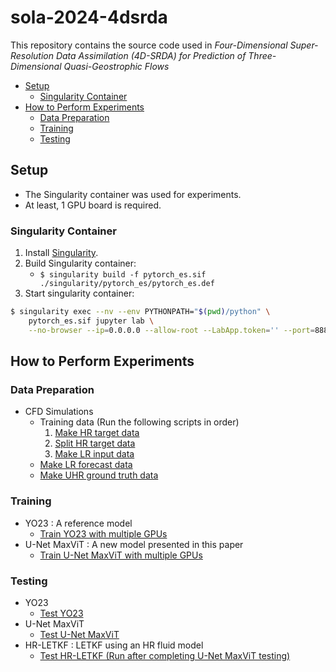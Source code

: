 # sola-2024-4dsrda <!-- omit in toc -->

This repository contains the source code used in *Four-Dimensional Super-Resolution Data Assimilation (4D-SRDA) for Prediction of Three-Dimensional Quasi-Geostrophic Flows*

- [Setup](#setup)
  - [Singularity Container](#singularity-container)
- [How to Perform Experiments](#how-to-perform-experiments)
  - [Data Preparation](#data-preparation)
  - [Training](#training)
  - [Testing](#testing)

## Setup

- The Singularity container was used for experiments.
- At least, 1 GPU board is required.

### Singularity Container

1. Install [Singularity](https://docs.sylabs.io/guides/3.0/user-guide/quick_start.html).
2. Build Singularity container:
    - `$ singularity build -f pytorch_es.sif ./singularity/pytorch_es/pytorch_es.def`
3. Start singularity container:

```sh
$ singularity exec --nv --env PYTHONPATH="$(pwd)/python" \
    pytorch_es.sif jupyter lab \
    --no-browser --ip=0.0.0.0 --allow-root --LabApp.token='' --port=8888
```

## How to Perform Experiments

### Data Preparation

- CFD Simulations
  - Training data (Run the following scripts in order)
    1. [Make HR target data](./python/bash/four_dim_srda/experiment7/cfd_simulation/qg_model/es/es_make_hr_training_data.sh)
    2. [Split HR target data](./python/bash/four_dim_srda/experiment7/cfd_simulation/qg_model/es/es_split_hr_training_data_in_parallel.sh)
    3. [Make LR input data](./python/bash/four_dim_srda/experiment7/cfd_simulation/qg_model/es/es_make_lr_training_data.sh)
  - [Make LR forecast data](./python/bash/four_dim_srda/experiment7/cfd_simulation/qg_model/es/es_make_lr_forecast_data_using_narrow_jet.sh)
  - [Make UHR ground truth data](./python/bash/four_dim_srda/experiment7/cfd_simulation/qg_model/es/es_make_uhr_data_using_narrow_jet.sh)

### Training

- YO23 : A reference model
  - [Train YO23 with multiple GPUs](./python/bash/four_dim_srda/experiment7/DL_train_on_es/ConvTransNetVer01/train_ddp_bea2_bed2_dspe360_nsls100_ogx08_ogy08_bias1_bs12_lr1e-04.sh)
- U-Net MaxViT : A new model presented in this paper
  - [Train U-Net MaxViT with multiple GPUs](./python/bash/four_dim_srda/experiment7/DL_train_on_es/UNetMaxVitVer01/train_ddp_bea2_bed2_dspe360_nsls100_ogx08_ogy08_n3drb3_nmb6_bias0_bs12_lr1e-04.sh)


### Testing

- YO23
  - [Test YO23](./python/bash/four_dim_srda/experiment7/DL_evaluate_on_es/ConvTransNetVer01/bea2_bed2_dspe360_nsls100_ogx08_ogy08_bias1_bs12_lr1e-04_using_narrow_jet.sh)
- U-Net MaxViT
  - [Test U-Net MaxViT](./python/bash/four_dim_srda/experiment7/DL_evaluate_on_es/UNetMaxVitVer01/bea2_bed2_dspe360_nsls100_ogx08_ogy08_n3drb3_nmb6_bias0_bs12_lr1e-04_using_narrow_jet.sh)
- HR-LETKF : LETKF using an HR fluid model
  - [Test HR-LETKF (Run after completing U-Net MaxViT testing)](./python/bash/four_dim_srda/experiment7/letkf_simulation/perform_letkf_hr_using_uhr/es/use_narrow_jet/na3e-03_letkf_cfg_ogx08_ogy08_ne100_ch16e-04_cr6e+00_if12e-01_lr57e-01_bs6.sh)